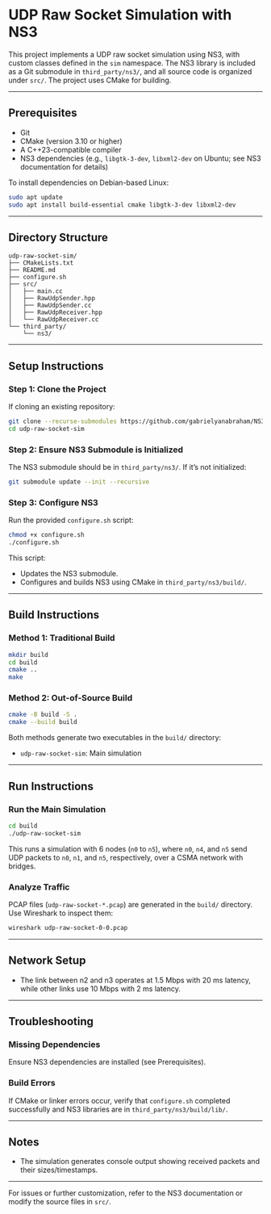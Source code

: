 # UDP Raw Socket Simulation with NS3

This project implements a UDP raw socket simulation using NS3, with custom classes defined in the `sim` namespace. The NS3 library is included as a Git submodule in `third_party/ns3/`, and all source code is organized under `src/`. The project uses CMake for building.

---

## Prerequisites

* Git
* CMake (version 3.10 or higher)
* A C++23-compatible compiler
* NS3 dependencies (e.g., `libgtk-3-dev`, `libxml2-dev` on Ubuntu; see NS3 documentation for details)

To install dependencies on Debian-based Linux:

```sh
sudo apt update
sudo apt install build-essential cmake libgtk-3-dev libxml2-dev
```

---

## Directory Structure

```
udp-raw-socket-sim/
├── CMakeLists.txt
├── README.md
├── configure.sh
├── src/
│   ├── main.cc
│   ├── RawUdpSender.hpp
│   ├── RawUdpSender.cc
│   ├── RawUdpReceiver.hpp
│   └── RawUdpReceiver.cc
└── third_party/
    └── ns3/

```

---

## Setup Instructions

### Step 1: Clone the Project

If cloning an existing repository:

```sh
git clone --recurse-submodules https://github.com/gabrielyanabraham/NS3-Usage-Example
cd udp-raw-socket-sim
```

### Step 2: Ensure NS3 Submodule is Initialized

The NS3 submodule should be in `third_party/ns3/`. If it’s not initialized:

```sh
git submodule update --init --recursive
```

### Step 3: Configure NS3

Run the provided `configure.sh` script:

```sh
chmod +x configure.sh
./configure.sh
```

This script:

* Updates the NS3 submodule.
* Configures and builds NS3 using CMake in `third_party/ns3/build/`.

---

## Build Instructions

### Method 1: Traditional Build

```sh
mkdir build
cd build
cmake ..
make
```

### Method 2: Out-of-Source Build

```sh
cmake -B build -S .
cmake --build build
```

Both methods generate two executables in the `build/` directory:

* `udp-raw-socket-sim`: Main simulation

---

## Run Instructions

### Run the Main Simulation

```sh
cd build
./udp-raw-socket-sim
```

This runs a simulation with 6 nodes (`n0` to `n5`), where `n0`, `n4`, and `n5` send UDP packets to `n0`, `n1`, and `n5`, respectively, over a CSMA network with bridges.

### Analyze Traffic

PCAP files (`udp-raw-socket-*.pcap`) are generated in the `build/` directory. Use Wireshark to inspect them:

```sh
wireshark udp-raw-socket-0-0.pcap
```

---

## Network Setup

- The link between n2 and n3 operates at 1.5 Mbps with 20 ms latency, while other links use 10 Mbps with 2 ms latency.

---

## Troubleshooting

### Missing Dependencies

Ensure NS3 dependencies are installed (see Prerequisites).

### Build Errors

If CMake or linker errors occur, verify that `configure.sh` completed successfully and NS3 libraries are in `third_party/ns3/build/lib/`.

---

## Notes

* The simulation generates console output showing received packets and their sizes/timestamps.

---

For issues or further customization, refer to the NS3 documentation or modify the source files in `src/`.
